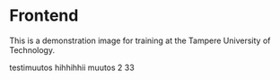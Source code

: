 # Frontend

This is a demonstration image for training at the Tampere University of Technology.

testimuutos hihhihhii
muutos 2
33

